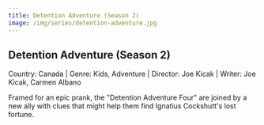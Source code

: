 ```yaml
---
title: Detention Adventure (Season 2)
image: /img/series/detention-adventure.jpg
---
```



## Detention Adventure (Season 2) 
Country: Canada | Genre: Kids, Adventure |
Director: Joe Kicak | Writer: Joe Kicak, Carmen Albano

Framed for an epic prank, the "Detention Adventure Four" are joined by a new ally with clues that might help them find Ignatius Cockshutt's lost fortune.
